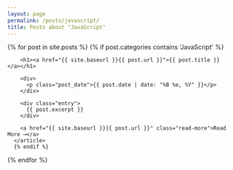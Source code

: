 ```yaml
---
layout: page
permalink: /posts/javascript/
title: Posts about "JavaScript"
---
```


<div class="posts">
  {% for post in site.posts %}
    {% if post.categories contains 'JavaScript' %}
      <article class="post">

        <h1><a href="{{ site.baseurl }}{{ post.url }}">{{ post.title }}</a></h1>

        <div>
          <p class="post_date">{{ post.date | date: "%B %e, %Y" }}</p>
        </div>

        <div class="entry">
          {{ post.excerpt }}
        </div>

        <a href="{{ site.baseurl }}{{ post.url }}" class="read-more">Read More ⟶</a>
      </article>
      {% endif %}
  {% endfor %}
</div>